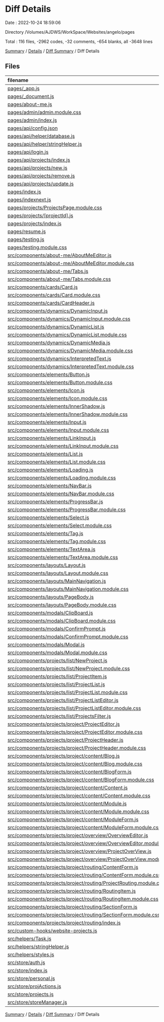 # Diff Details

Date : 2022-10-24 18:59:06

Directory /Volumes/AJDWS/WorkSpace/Websites/angelo/pages

Total : 116 files,  -2962 codes, -32 comments, -654 blanks, all -3648 lines

[Summary](results.md) / [Details](details.md) / [Diff Summary](diff.md) / Diff Details

## Files
| filename | language | code | comment | blank | total |
| :--- | :--- | ---: | ---: | ---: | ---: |
| [pages/_app.js](/pages/_app.js) | JavaScript | 17 | 0 | 3 | 20 |
| [pages/_document.js](/pages/_document.js) | JavaScript | 19 | 0 | 2 | 21 |
| [pages/about-me.js](/pages/about-me.js) | JavaScript | 12 | 0 | 3 | 15 |
| [pages/admin/admin.module.css](/pages/admin/admin.module.css) | CSS | 24 | 0 | 4 | 28 |
| [pages/admin/index.js](/pages/admin/index.js) | JavaScript | 92 | 0 | 15 | 107 |
| [pages/api/config.json](/pages/api/config.json) | JSON | 7 | 0 | 1 | 8 |
| [pages/api/helper/database.js](/pages/api/helper/database.js) | JavaScript | 5 | 0 | 2 | 7 |
| [pages/api/helper/stringHelper.js](/pages/api/helper/stringHelper.js) | JavaScript | 15 | 0 | 7 | 22 |
| [pages/api/login.js](/pages/api/login.js) | JavaScript | 42 | 0 | 14 | 56 |
| [pages/api/projects/index.js](/pages/api/projects/index.js) | JavaScript | 22 | 0 | 8 | 30 |
| [pages/api/projects/new.js](/pages/api/projects/new.js) | JavaScript | 40 | 0 | 10 | 50 |
| [pages/api/projects/remove.js](/pages/api/projects/remove.js) | JavaScript | 31 | 0 | 11 | 42 |
| [pages/api/projects/update.js](/pages/api/projects/update.js) | JavaScript | 35 | 0 | 11 | 46 |
| [pages/index.js](/pages/index.js) | JavaScript | 6 | 0 | 2 | 8 |
| [pages/indexnext.js](/pages/indexnext.js) | JavaScript | 61 | 0 | 9 | 70 |
| [pages/projects/ProjectsPage.module.css](/pages/projects/ProjectsPage.module.css) | CSS | 25 | 2 | 7 | 34 |
| [pages/projects/[projectId].js](/pages/projects/%5BprojectId%5D.js) | JavaScript | 69 | 0 | 10 | 79 |
| [pages/projects/index.js](/pages/projects/index.js) | JavaScript | 23 | 0 | 5 | 28 |
| [pages/resume.js](/pages/resume.js) | JavaScript | 4 | 0 | 2 | 6 |
| [pages/testing.js](/pages/testing.js) | JavaScript | 20 | 0 | 2 | 22 |
| [pages/testing.module.css](/pages/testing.module.css) | CSS | 5 | 0 | 1 | 6 |
| [src/components/about-me/AboutMeEditor.js](/src/components/about-me/AboutMeEditor.js) | JavaScript | -5 | 0 | -3 | -8 |
| [src/components/about-me/AboutMeEditor.module.css](/src/components/about-me/AboutMeEditor.module.css) | CSS | 0 | 0 | -1 | -1 |
| [src/components/about-me/Tabs.js](/src/components/about-me/Tabs.js) | JavaScript | -31 | 0 | -7 | -38 |
| [src/components/about-me/Tabs.module.css](/src/components/about-me/Tabs.module.css) | CSS | -26 | 0 | -4 | -30 |
| [src/components/cards/Card.js](/src/components/cards/Card.js) | JavaScript | -12 | 0 | -4 | -16 |
| [src/components/cards/Card.module.css](/src/components/cards/Card.module.css) | CSS | -32 | -2 | -8 | -42 |
| [src/components/cards/CardHeader.js](/src/components/cards/CardHeader.js) | JavaScript | -22 | 0 | -6 | -28 |
| [src/components/dynamics/DynamicInput.js](/src/components/dynamics/DynamicInput.js) | JavaScript | -77 | 0 | -14 | -91 |
| [src/components/dynamics/DynamicInput.module.css](/src/components/dynamics/DynamicInput.module.css) | CSS | -16 | 0 | -5 | -21 |
| [src/components/dynamics/DynamicList.js](/src/components/dynamics/DynamicList.js) | JavaScript | -87 | 0 | -20 | -107 |
| [src/components/dynamics/DynamicList.module.css](/src/components/dynamics/DynamicList.module.css) | CSS | -19 | 0 | -3 | -22 |
| [src/components/dynamics/DynamicMedia.js](/src/components/dynamics/DynamicMedia.js) | JavaScript | -14 | 0 | -7 | -21 |
| [src/components/dynamics/DynamicMedia.module.css](/src/components/dynamics/DynamicMedia.module.css) | CSS | 0 | 0 | -1 | -1 |
| [src/components/dynamics/InterpretedText.js](/src/components/dynamics/InterpretedText.js) | JavaScript | -66 | 0 | -13 | -79 |
| [src/components/dynamics/InterpretedText.module.css](/src/components/dynamics/InterpretedText.module.css) | CSS | -6 | 0 | -1 | -7 |
| [src/components/elements/Button.js](/src/components/elements/Button.js) | JavaScript | -12 | 0 | -4 | -16 |
| [src/components/elements/Button.module.css](/src/components/elements/Button.module.css) | CSS | -79 | 0 | -18 | -97 |
| [src/components/elements/Icon.js](/src/components/elements/Icon.js) | JavaScript | -15 | 0 | -6 | -21 |
| [src/components/elements/Icon.module.css](/src/components/elements/Icon.module.css) | CSS | -3 | 0 | -1 | -4 |
| [src/components/elements/InnerShadow.js](/src/components/elements/InnerShadow.js) | JavaScript | -8 | -1 | -3 | -12 |
| [src/components/elements/InnerShadow.module.css](/src/components/elements/InnerShadow.module.css) | CSS | -10 | -1 | -1 | -12 |
| [src/components/elements/Input.js](/src/components/elements/Input.js) | JavaScript | -12 | 0 | -5 | -17 |
| [src/components/elements/Input.module.css](/src/components/elements/Input.module.css) | CSS | -24 | 0 | -8 | -32 |
| [src/components/elements/LinkInput.js](/src/components/elements/LinkInput.js) | JavaScript | -46 | 0 | -9 | -55 |
| [src/components/elements/LinkInput.module.css](/src/components/elements/LinkInput.module.css) | CSS | -5 | 0 | -1 | -6 |
| [src/components/elements/List.js](/src/components/elements/List.js) | JavaScript | -8 | 0 | -3 | -11 |
| [src/components/elements/List.module.css](/src/components/elements/List.module.css) | CSS | -7 | 0 | -2 | -9 |
| [src/components/elements/Loading.js](/src/components/elements/Loading.js) | JavaScript | -5 | 0 | -2 | -7 |
| [src/components/elements/Loading.module.css](/src/components/elements/Loading.module.css) | CSS | -16 | 0 | -6 | -22 |
| [src/components/elements/NavBar.js](/src/components/elements/NavBar.js) | JavaScript | -39 | 0 | -8 | -47 |
| [src/components/elements/NavBar.module.css](/src/components/elements/NavBar.module.css) | CSS | -71 | -1 | -17 | -89 |
| [src/components/elements/ProgressBar.js](/src/components/elements/ProgressBar.js) | JavaScript | -14 | 0 | -5 | -19 |
| [src/components/elements/ProgressBar.module.css](/src/components/elements/ProgressBar.module.css) | CSS | -19 | 0 | -6 | -25 |
| [src/components/elements/Select.js](/src/components/elements/Select.js) | JavaScript | -12 | 0 | -4 | -16 |
| [src/components/elements/Select.module.css](/src/components/elements/Select.module.css) | CSS | -26 | 0 | -6 | -32 |
| [src/components/elements/Tag.js](/src/components/elements/Tag.js) | JavaScript | -5 | 0 | -3 | -8 |
| [src/components/elements/Tag.module.css](/src/components/elements/Tag.module.css) | CSS | -9 | 0 | -3 | -12 |
| [src/components/elements/TextArea.js](/src/components/elements/TextArea.js) | JavaScript | -12 | 0 | -4 | -16 |
| [src/components/elements/TextArea.module.css](/src/components/elements/TextArea.module.css) | CSS | -23 | 0 | -8 | -31 |
| [src/components/layouts/Layout.js](/src/components/layouts/Layout.js) | JavaScript | -12 | 0 | -4 | -16 |
| [src/components/layouts/Layout.module.css](/src/components/layouts/Layout.module.css) | CSS | -5 | 0 | -2 | -7 |
| [src/components/layouts/MainNavigation.js](/src/components/layouts/MainNavigation.js) | JavaScript | -102 | -2 | -19 | -123 |
| [src/components/layouts/MainNavigation.module.css](/src/components/layouts/MainNavigation.module.css) | CSS | -38 | 0 | -9 | -47 |
| [src/components/layouts/PageBody.js](/src/components/layouts/PageBody.js) | JavaScript | -5 | 0 | -2 | -7 |
| [src/components/layouts/PageBody.module.css](/src/components/layouts/PageBody.module.css) | CSS | -9 | 0 | -6 | -15 |
| [src/components/modals/ClipBoard.js](/src/components/modals/ClipBoard.js) | JavaScript | -31 | 0 | -7 | -38 |
| [src/components/modals/ClipBoard.module.css](/src/components/modals/ClipBoard.module.css) | CSS | -27 | 0 | -7 | -34 |
| [src/components/modals/ConfirmPrompt.js](/src/components/modals/ConfirmPrompt.js) | JavaScript | -41 | 0 | -7 | -48 |
| [src/components/modals/ConfirmPrompt.module.css](/src/components/modals/ConfirmPrompt.module.css) | CSS | -20 | 0 | -6 | -26 |
| [src/components/modals/Modal.js](/src/components/modals/Modal.js) | JavaScript | -19 | 0 | -4 | -23 |
| [src/components/modals/Modal.module.css](/src/components/modals/Modal.module.css) | CSS | -25 | 0 | -4 | -29 |
| [src/components/projects/list/NewProject.js](/src/components/projects/list/NewProject.js) | JavaScript | -121 | 0 | -20 | -141 |
| [src/components/projects/list/NewProject.module.css](/src/components/projects/list/NewProject.module.css) | CSS | -41 | 0 | -8 | -49 |
| [src/components/projects/list/ProjectItem.js](/src/components/projects/list/ProjectItem.js) | JavaScript | -72 | 0 | -12 | -84 |
| [src/components/projects/list/ProjectList.js](/src/components/projects/list/ProjectList.js) | JavaScript | -27 | 0 | -8 | -35 |
| [src/components/projects/list/ProjectList.module.css](/src/components/projects/list/ProjectList.module.css) | CSS | -71 | -2 | -15 | -88 |
| [src/components/projects/list/ProjectListEditor.js](/src/components/projects/list/ProjectListEditor.js) | JavaScript | -84 | -2 | -19 | -105 |
| [src/components/projects/list/ProjectListEditor.module.css](/src/components/projects/list/ProjectListEditor.module.css) | CSS | -13 | 0 | -2 | -15 |
| [src/components/projects/list/ProjectsFilter.js](/src/components/projects/list/ProjectsFilter.js) | JavaScript | -4 | 0 | -2 | -6 |
| [src/components/projects/project/ProjectEditor.js](/src/components/projects/project/ProjectEditor.js) | JavaScript | -64 | 0 | -11 | -75 |
| [src/components/projects/project/ProjectEditor.module.css](/src/components/projects/project/ProjectEditor.module.css) | CSS | -13 | 0 | -4 | -17 |
| [src/components/projects/project/ProjectHeader.js](/src/components/projects/project/ProjectHeader.js) | JavaScript | -19 | 0 | -4 | -23 |
| [src/components/projects/project/ProjectHeader.module.css](/src/components/projects/project/ProjectHeader.module.css) | CSS | -8 | 0 | -1 | -9 |
| [src/components/projects/project/content/Blog.js](/src/components/projects/project/content/Blog.js) | JavaScript | -79 | 0 | -17 | -96 |
| [src/components/projects/project/content/Blog.module.css](/src/components/projects/project/content/Blog.module.css) | CSS | -62 | -1 | -14 | -77 |
| [src/components/projects/project/content/BlogForm.js](/src/components/projects/project/content/BlogForm.js) | JavaScript | -82 | 0 | -20 | -102 |
| [src/components/projects/project/content/BlogForm.module.css](/src/components/projects/project/content/BlogForm.module.css) | CSS | -28 | 0 | -6 | -34 |
| [src/components/projects/project/content/Content.js](/src/components/projects/project/content/Content.js) | JavaScript | -23 | 0 | -10 | -33 |
| [src/components/projects/project/content/Content.module.css](/src/components/projects/project/content/Content.module.css) | CSS | -5 | 0 | -1 | -6 |
| [src/components/projects/project/content/Module.js](/src/components/projects/project/content/Module.js) | JavaScript | -33 | 0 | -6 | -39 |
| [src/components/projects/project/content/Module.module.css](/src/components/projects/project/content/Module.module.css) | CSS | -3 | 0 | -1 | -4 |
| [src/components/projects/project/content/ModuleForm.js](/src/components/projects/project/content/ModuleForm.js) | JavaScript | -17 | 0 | -4 | -21 |
| [src/components/projects/project/content/ModuleForm.module.css](/src/components/projects/project/content/ModuleForm.module.css) | CSS | 0 | 0 | -1 | -1 |
| [src/components/projects/project/overview/OverviewEditor.js](/src/components/projects/project/overview/OverviewEditor.js) | JavaScript | -127 | 0 | -22 | -149 |
| [src/components/projects/project/overview/OverviewEditor.module.css](/src/components/projects/project/overview/OverviewEditor.module.css) | CSS | -44 | 0 | -9 | -53 |
| [src/components/projects/project/overview/ProjectOverView.js](/src/components/projects/project/overview/ProjectOverView.js) | JavaScript | -87 | 0 | -16 | -103 |
| [src/components/projects/project/overview/ProjectOverView.module.css](/src/components/projects/project/overview/ProjectOverView.module.css) | CSS | -113 | 0 | -22 | -135 |
| [src/components/projects/project/routing/ContentForm.js](/src/components/projects/project/routing/ContentForm.js) | JavaScript | -103 | 0 | -18 | -121 |
| [src/components/projects/project/routing/ContentForm.module.css](/src/components/projects/project/routing/ContentForm.module.css) | CSS | -29 | 0 | -8 | -37 |
| [src/components/projects/project/routing/ProjectRouting.module.css](/src/components/projects/project/routing/ProjectRouting.module.css) | CSS | -57 | -3 | -11 | -71 |
| [src/components/projects/project/routing/RoutingItem.js](/src/components/projects/project/routing/RoutingItem.js) | JavaScript | -170 | -9 | -27 | -206 |
| [src/components/projects/project/routing/RoutingItem.module.css](/src/components/projects/project/routing/RoutingItem.module.css) | CSS | -71 | -8 | -14 | -93 |
| [src/components/projects/project/routing/SectionForm.js](/src/components/projects/project/routing/SectionForm.js) | JavaScript | -87 | 0 | -17 | -104 |
| [src/components/projects/project/routing/SectionForm.module.css](/src/components/projects/project/routing/SectionForm.module.css) | CSS | -16 | 0 | -3 | -19 |
| [src/components/projects/project/routing/index.js](/src/components/projects/project/routing/index.js) | JavaScript | -160 | 0 | -36 | -196 |
| [src/custom-hooks/website-projects.js](/src/custom-hooks/website-projects.js) | JavaScript | -31 | 0 | -9 | -40 |
| [src/helpers/Task.js](/src/helpers/Task.js) | JavaScript | -5 | 0 | -1 | -6 |
| [src/helpers/stringHelper.js](/src/helpers/stringHelper.js) | JavaScript | -24 | 0 | -5 | -29 |
| [src/helpers/styles.js](/src/helpers/styles.js) | JavaScript | -9 | 0 | -4 | -13 |
| [src/store/auth.js](/src/store/auth.js) | JavaScript | -59 | 0 | -13 | -72 |
| [src/store/index.js](/src/store/index.js) | JavaScript | -12 | 0 | -3 | -15 |
| [src/store/personal.js](/src/store/personal.js) | JavaScript | -13 | 0 | -5 | -18 |
| [src/store/projActions.js](/src/store/projActions.js) | JavaScript | -116 | -1 | -23 | -140 |
| [src/store/projects.js](/src/store/projects.js) | JavaScript | -94 | 0 | -20 | -114 |
| [src/store/storeManager.js](/src/store/storeManager.js) | JavaScript | -13 | -1 | -4 | -18 |

[Summary](results.md) / [Details](details.md) / [Diff Summary](diff.md) / Diff Details